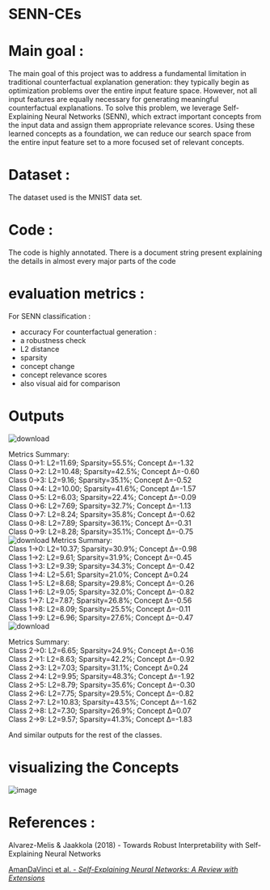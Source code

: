 # SENN-CEs
# Main goal :
The main goal of this project was to address a fundamental limitation in traditional counterfactual explanation generation: they typically begin as optimization problems over the entire input feature space. However, not all input features are equally necessary for generating meaningful counterfactual explanations.
To solve this problem, we leverage Self-Explaining Neural Networks (SENN), which extract important concepts from the input data and assign them appropriate relevance scores. Using these learned concepts as a foundation, we can reduce our search space from the entire input feature set to a more focused set of relevant concepts.

# Dataset :
The dataset used is the MNIST data set.

# Code :
The code is highly annotated. There is a document string present explaining the details in almost every major parts of the code

# evaluation metrics :
For SENN classification : 
- accuracy
For counterfactual generation :
- a robustness check 
- L2 distance 
- sparsity
- concept change
- concept relevance scores
- also visual aid for comparison
# Outputs

![download](https://github.com/user-attachments/assets/946f594b-5401-4907-bcc8-1986a817a905)

Metrics Summary:<br>
Class 0→1: L2=11.69; Sparsity=55.5%; Concept Δ=-1.32<br>
Class 0→2: L2=10.48; Sparsity=42.5%; Concept Δ=-0.60<br>
Class 0→3: L2=9.16; Sparsity=35.1%; Concept Δ=-0.52<br>
Class 0→4: L2=10.00; Sparsity=41.6%; Concept Δ=-1.57<br>
Class 0→5: L2=6.03; Sparsity=22.4%; Concept Δ=-0.09<br>
Class 0→6: L2=7.69; Sparsity=32.7%; Concept Δ=-1.13<br>
Class 0→7: L2=8.24; Sparsity=35.8%; Concept Δ=-0.62<br>
Class 0→8: L2=7.89; Sparsity=36.1%; Concept Δ=-0.31<br>
Class 0→9: L2=8.28; Sparsity=35.1%; Concept Δ=-0.75<br>
![download](https://github.com/user-attachments/assets/e913a04e-768b-4dc8-856d-dad37c948088)
Metrics Summary:<br>
Class 1→0: L2=10.37; Sparsity=30.9%; Concept Δ=-0.98<br>
Class 1→2: L2=9.61; Sparsity=31.9%; Concept Δ=-0.45<br>
Class 1→3: L2=9.39; Sparsity=34.3%; Concept Δ=-0.42<br>
Class 1→4: L2=5.61; Sparsity=21.0%; Concept Δ=0.24<br>
Class 1→5: L2=8.68; Sparsity=29.8%; Concept Δ=-0.26<br>
Class 1→6: L2=9.05; Sparsity=32.0%; Concept Δ=-0.82<br>
Class 1→7: L2=7.87; Sparsity=26.8%; Concept Δ=-0.56<br>
Class 1→8: L2=8.09; Sparsity=25.5%; Concept Δ=-0.11<br>
Class 1→9: L2=6.96; Sparsity=27.6%; Concept Δ=-0.47<br>
![download](https://github.com/user-attachments/assets/65286691-2901-4cb2-86db-fcb286636b02)

Metrics Summary:<br>
Class 2→0: L2=6.65; Sparsity=24.9%; Concept Δ=-0.16<br>
Class 2→1: L2=8.63; Sparsity=42.2%; Concept Δ=-0.92<br>
Class 2→3: L2=7.03; Sparsity=31.1%; Concept Δ=0.24<br>
Class 2→4: L2=9.95; Sparsity=48.3%; Concept Δ=-1.92<br>
Class 2→5: L2=8.79; Sparsity=35.6%; Concept Δ=-0.30<br>
Class 2→6: L2=7.75; Sparsity=29.5%; Concept Δ=-0.82<br>
Class 2→7: L2=10.83; Sparsity=43.5%; Concept Δ=-1.62<br>
Class 2→8: L2=7.30; Sparsity=26.9%; Concept Δ=0.07<br>
Class 2→9: L2=9.57; Sparsity=41.3%; Concept Δ=-1.83<br>

And similar outputs for the rest of the classes.

# visualizing the Concepts 
![image](https://github.com/user-attachments/assets/365bb6b6-5b8e-4702-8c8e-6bc591c250ab)


# References : 

Alvarez-Melis & Jaakkola (2018) - Towards Robust Interpretability with Self-Explaining Neural Networks

[AmanDaVinci et al. - *Self-Explaining Neural Networks: A Review with Extensions*](https://github.com/AmanDaVinci/SENN)


